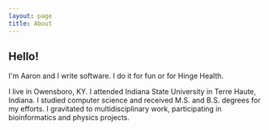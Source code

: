 ```yaml
---
layout: page
title: About
---
```


<div class="theme-base-0b">
  <h2>Hello!</h2>
</div>

I'm Aaron and I write software. I do it for fun or for Hinge Health. 

I live in Owensboro, KY. I attended Indiana State University in Terre Haute, Indiana. I studied computer science and received M.S. and B.S. degrees for my efforts. I gravitated to multidisciplinary work, participating in bioinformatics and physics projects.
